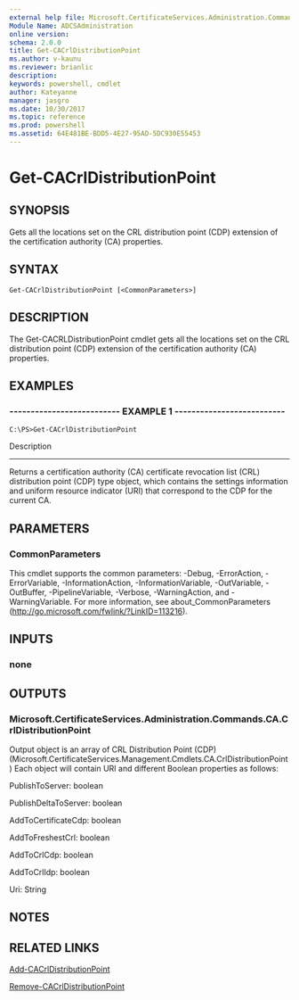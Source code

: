 ```yaml
---
external help file: Microsoft.CertificateServices.Administration.Commands.dll-Help.xml
Module Name: ADCSAdministration
online version: 
schema: 2.0.0
title: Get-CACrlDistributionPoint
ms.author: v-kaunu
ms.reviewer: brianlic
description: 
keywords: powershell, cmdlet
author: Kateyanne
manager: jasgro
ms.date: 10/30/2017
ms.topic: reference
ms.prod: powershell
ms.assetid: 64E481BE-BDD5-4E27-95AD-5DC930E55453
---
```


# Get-CACrlDistributionPoint

## SYNOPSIS
Gets all the locations set on the CRL distribution point (CDP) extension of the certification authority (CA) properties.

## SYNTAX

```
Get-CACrlDistributionPoint [<CommonParameters>]
```

## DESCRIPTION
The Get-CACRLDistributionPoint cmdlet gets all the locations set on the CRL distribution point (CDP) extension of the certification authority (CA) properties.

## EXAMPLES

### -------------------------- EXAMPLE 1 --------------------------
```
C:\PS>Get-CACrlDistributionPoint
```

Description

-----------

Returns a certification authority (CA) certificate revocation list (CRL) distribution point (CDP) type object, which contains the settings information and uniform resource indicator (URI) that correspond to the CDP for the current CA.

## PARAMETERS

### CommonParameters
This cmdlet supports the common parameters: -Debug, -ErrorAction, -ErrorVariable, -InformationAction, -InformationVariable, -OutVariable, -OutBuffer, -PipelineVariable, -Verbose, -WarningAction, and -WarningVariable. For more information, see about_CommonParameters (http://go.microsoft.com/fwlink/?LinkID=113216).

## INPUTS

### none

## OUTPUTS

### Microsoft.CertificateServices.Administration.Commands.CA.CrlDistributionPoint
Output object is an array of CRL Distribution Point (CDP) (Microsoft.CertificateServices.Management.Cmdlets.CA.CrlDistributionPoint) Each object will contain URI and different Boolean properties as follows:

PublishToServer: boolean

PublishDeltaToServer: boolean

AddToCertificateCdp: boolean

AddToFreshestCrl: boolean

AddToCrlCdp: boolean

AddToCrlIdp: boolean

Uri: String

## NOTES

## RELATED LINKS

[Add-CACrlDistributionPoint](./Add-CACrlDistributionPoint.md)

[Remove-CACrlDistributionPoint](./Remove-CACrlDistributionPoint.md)

